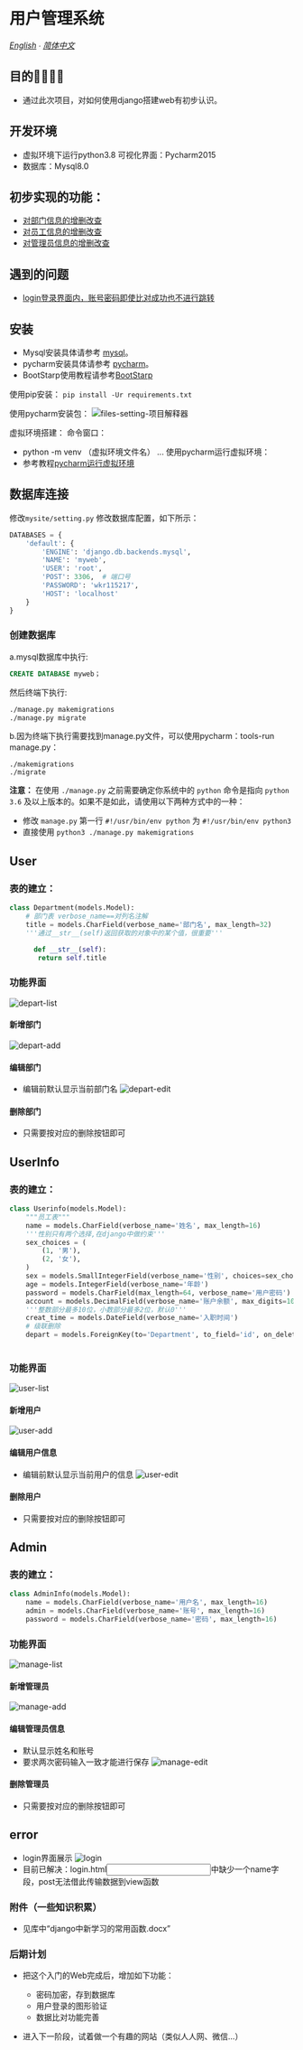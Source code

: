 # 用户管理系统
*[English](/docs/README-en.md) ∙ [简体中文](README.md)*
## 目的🙋‍♀️🙋‍♂️
- 通过此次项目，对如何使用django搭建web有初步认识。
## 开发环境
- 虚拟环境下运行python3.8 可视化界面：Pycharm2015
- 数据库：Mysql8.0
## 初步实现的功能：

- [对部门信息的增删改查](#Depart)
- [对员工信息的增删改查](#UserInfo)
- [对管理员信息的增删改查](#Admin)

## 遇到的问题
- [login登录界面内，账号密码即使比对成功也不进行跳转](#error)

## 安装
- Mysql安装具体请参考 [mysql](https://www.mysql.com/)。
- pycharm安装具体请参考 [pycharm](https://www.jetbrains.com/pycharm/)。
- BootStarp使用教程请参考[BootStarp](https://getbootstrap.com/)

使用pip安装： `pip install -Ur requirements.txt`

使用pycharm安装包：
![files-setting-项目解释器](IMG/pycharm上setting.PNG)

虚拟环境搭建：
命令窗口：
- python -m venv （虚拟环境文件名） ...
使用pycharm运行虚拟环境：
- 参考教程[pycharm运行虚拟环境](https://blog.csdn.net/xp178171640/article/details/115916940)

## 数据库连接

 修改`mysite/setting.py` 修改数据库配置，如下所示：

```python
DATABASES = {
    'default': {
        'ENGINE': 'django.db.backends.mysql',
        'NAME': 'myweb',
        'USER': 'root',
        'POST': 3306,  # 端口号
        'PASSWORD': 'wkr115217',
        'HOST': 'localhost'
    }
}
```

### 创建数据库
a.mysql数据库中执行:
```sql
CREATE DATABASE myweb； 
```

然后终端下执行:
```bash
./manage.py makemigrations
./manage.py migrate
```
b.因为终端下执行需要找到manage.py文件，可以使用pycharm：tools-run manage.py：

```
./makemigrations
./migrate
```

**注意：** 在使用 `./manage.py` 之前需要确定你系统中的 `python` 命令是指向 `python 3.6` 及以上版本的。如果不是如此，请使用以下两种方式中的一种：

- 修改 `manage.py` 第一行 `#!/usr/bin/env python` 为 `#!/usr/bin/env python3`
- 直接使用 `python3 ./manage.py makemigrations`

## User

### 表的建立：
``` python
class Department(models.Model):
    # 部门表 verbose_name==对列名注解
    title = models.CharField(verbose_name='部门名', max_length=32)
    '''通过__str__(self)返回获取的对象中的某个值，很重要'''

 	  def __str__(self):
       return self.title
```
### 功能界面
![depart-list](IMG/depart_list.png)

#### 新增部门
![depart-add](IMG/depart_add.png)

#### 编辑部门
- 编辑前默认显示当前部门名
![depart-edit](IMG/depart_edit.png)

#### 删除部门
- 只需要按对应的删除按钮即可

## UserInfo

### 表的建立：
``` python
class Userinfo(models.Model):
    """员工表"""
    name = models.CharField(verbose_name='姓名', max_length=16)
    '''性别只有两个选择,在django中做约束'''
    sex_choices = (
        (1, '男'),
        (2, '女'),
    )
    sex = models.SmallIntegerField(verbose_name='性别', choices=sex_choices)
    age = models.IntegerField(verbose_name='年龄')
    password = models.CharField(max_length=64, verbose_name='用户密码')
    account = models.DecimalField(verbose_name='账户余额', max_digits=10, decimal_places=2, default=0)
    '''整数部分最多10位，小数部分最多2位，默认0'''
    creat_time = models.DateField(verbose_name='入职时间')
    # 级联删除
    depart = models.ForeignKey(to='Department', to_field='id', on_delete=models.CASCADE)
   
```
### 功能界面
![user-list](IMG/user_list.png)

#### 新增用户
![user-add](IMG/user_add.png)

#### 编辑用户信息
- 编辑前默认显示当前用户的信息
![user-edit](IMG/user_edit.png)

#### 删除用户
- 只需要按对应的删除按钮即可

## Admin

### 表的建立：
``` python
class AdminInfo(models.Model):
    name = models.CharField(verbose_name='用户名', max_length=16)
    admin = models.CharField(verbose_name='账号', max_length=16)
    password = models.CharField(verbose_name='密码', max_length=16)

```
### 功能界面
![manage-list](IMG/manage_list.png)

#### 新增管理员
![manage-add](IMG/manage_add.png)

#### 编辑管理员信息
- 默认显示姓名和账号
- 要求两次密码输入一致才能进行保存
![manage-edit](IMG/manage_edit.png)

#### 删除管理员
- 只需要按对应的删除按钮即可

## error
- login界面展示
![login](IMG/login_list.png)
- 目前已解决：login.html<input>中缺少一个name字段，post无法借此传输数据到view函数


### 附件（一些知识积累）
- 见库中“django中新学习的常用函数.docx”

### 后期计划
- 把这个入门的Web完成后，增加如下功能：
   - 密码加密，存到数据库
   - 用户登录的图形验证
   - 数据比对功能完善
  
- 进入下一阶段，试着做一个有趣的网站（类似人人网、微信...）






